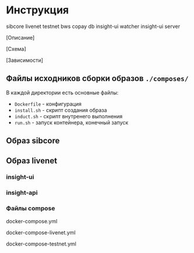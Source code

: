# Инструкция 

sibcore
livenet
testnet
bws
copay
db
insight-ui watcher
insight-ui server


[Описание]

[Схема]

[Зависимости]


## Файлы исходников сборки образов `./composes/`

В каждой директории есть основные файлы:

- `Dockerfile` - конфигурация
- `install.sh` - скрипт создания образа
- `induct.sh` - скрипт внутренего выполнения
- `run.sh` - запуск контейнера, конечный запуск

## Образ sibcore


## Образ livenet


### insight-ui


### insight-api


### Файлы compose


docker-compose.yml

docker-compose-livenet.yml

docker-compose-testnet.yml



